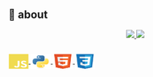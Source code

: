 ## 💾 about 

<!--stats-->
<div align="center">
  <a href="https://github.com/ezzit">
  <img height="130px" src="https://github-readme-stats.vercel.app/api?username=ezzit&show_icons=true&theme=dark&include_all_commits=true&count_private=true"/>
  <img height="130px" src="https://github-readme-stats.vercel.app/api/top-langs/?username=ezzit&layout=compact&langs_count=7&theme=dark"/>
</div>

##
<!--code-->
<div>
  <img align="center" alt="JS-Icon" height="30" width="40" src="https://raw.githubusercontent.com/devicons/devicon/master/icons/javascript/javascript-plain.svg">
  <img align="center" alt="Python-Icon" height="30" width="40" src="https://raw.githubusercontent.com/devicons/devicon/master/icons/python/python-original.svg">
  <img align="center" alt="HTML-Icon" height="30" width="40" src="https://raw.githubusercontent.com/devicons/devicon/master/icons/html5/html5-original.svg">
  <img align="center" alt="CSS-Icon" height="30" width="40" src="https://raw.githubusercontent.com/devicons/devicon/master/icons/css3/css3-original.svg">
</div>
